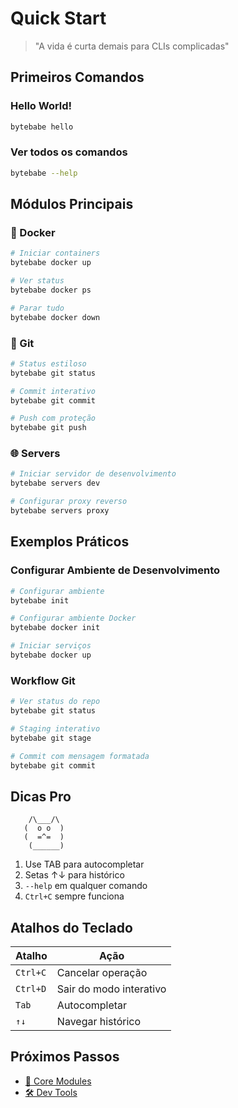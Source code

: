 # Quick Start

> "A vida é curta demais para CLIs complicadas"

## Primeiros Comandos

### Hello World!
```bash
bytebabe hello
```

### Ver todos os comandos
```bash
bytebabe --help
```

## Módulos Principais

### 🐳 Docker
```bash
# Iniciar containers
bytebabe docker up

# Ver status
bytebabe docker ps

# Parar tudo
bytebabe docker down
```

### 🔧 Git
```bash
# Status estiloso
bytebabe git status

# Commit interativo
bytebabe git commit

# Push com proteção
bytebabe git push
```

### 🌐 Servers
```bash
# Iniciar servidor de desenvolvimento
bytebabe servers dev

# Configurar proxy reverso
bytebabe servers proxy
```

## Exemplos Práticos

### Configurar Ambiente de Desenvolvimento
```bash
# Configurar ambiente
bytebabe init

# Configurar ambiente Docker
bytebabe docker init

# Iniciar serviços
bytebabe docker up
```

### Workflow Git
```bash
# Ver status do repo
bytebabe git status

# Staging interativo
bytebabe git stage

# Commit com mensagem formatada
bytebabe git commit
```

## Dicas Pro

```ascii
    /\___/\
   (  o o  )
   (  =^=  ) 
    (______)
```

1. Use TAB para autocompletar
2. Setas ↑↓ para histórico
3. `--help` em qualquer comando
4. `Ctrl+C` sempre funciona

## Atalhos do Teclado

| Atalho | Ação |
|--------|------|
| `Ctrl+C` | Cancelar operação |
| `Ctrl+D` | Sair do modo interativo |
| `Tab` | Autocompletar |
| `↑↓` | Navegar histórico |

## Próximos Passos

- [🔧 Core Modules](core-modules.md)
- [🛠️ Dev Tools](dev-tools.md)